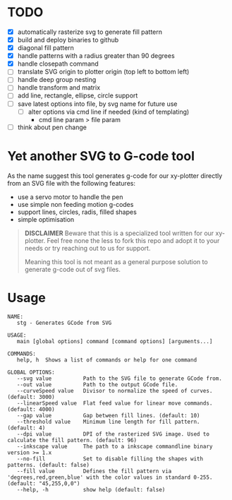 # TODO

- [x] automatically rasterize svg to generate fill pattern  
- [x] build and deploy binaries to github  
- [x] diagonal fill pattern
- [x] handle patterns with a radius greater than 90 degrees
- [x] handle closepath command
- [ ] translate SVG origin to plotter origin (top left to bottom left)
- [ ] handle deep group nesting
- [ ] handle transform and matrix
- [ ] add line, rectangle, ellipse, circle support
- [ ] save latest options into file, by svg name for future use
   - [ ] alter options via cmd line if needed (kind of templating)
      - cmd line param > file param
- [ ] think about pen change  

# Yet another SVG to G-code tool

As the name suggest this tool generates g-code for our xy-plotter directly from an SVG file with the following features:
* use a servo motor to handle the pen
* use simple non feeding motion g-codes
* support lines, circles, radis, filled shapes
* simple optimisation

> **DISCLAIMER**
> Beware that this is a specialized tool written for our xy-plotter. Feel free none the less to fork this repo and adopt it to your needs or try reaching out to us for support.
>
> Meaning this tool is not meant as a general purpose solution to generate g-code out of svg files.

# Usage

```text
NAME:
   stg - Generates GCode from SVG

USAGE:
   main [global options] command [command options] [arguments...]

COMMANDS:
   help, h  Shows a list of commands or help for one command

GLOBAL OPTIONS:
   --svg value          Path to the SVG file to generate GCode from.
   --out value          Path to the output GCode file.
   --curveSpeed value   Divisor to normalize the speed of curves. (default: 3000)
   --linearSpeed value  Flat feed value for linear move commands. (default: 4000)
   --gap value          Gap between fill lines. (default: 10)
   --threshold value    Minimum line length for fill pattern. (default: 4)
   --dpi value          DPI of the rasterized SVG image. Used to calculate the fill pattern. (default: 96)
   --inkscape value     The path to a inkscape commandline binary version >= 1.x
   --no-fill            Set to disable filling the shapes with patterns. (default: false)
   --fill value         Defines the fill pattern via 'degrees,red,green,blue' with the color values in standard 0-255. (default: "45,255,0,0")
   --help, -h           show help (default: false)
   ```
